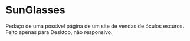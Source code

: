# SunGlasses

Pedaço de uma possível página de um site de vendas de óculos escuros.
Feito apenas para Desktop, não responsivo.
